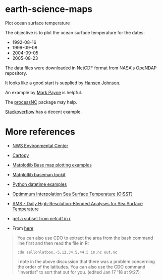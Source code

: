 # earth-science-maps

Plot ocean surface temperature

The objective is to plot the ocean surface temperature for the dates:

- 1992-08-16
- 1999-09-08
- 2004-09-05
- 2005-08-23

The data files were downloaded in NetCDF format from NASA's
[OpeNDAP](https://podaac-opendap.jpl.nasa.gov/opendap/allData/ghrsst/data/GDS2/L4/GLOB/CMC/CMC0.2deg/v2/1992/contents.html) repository.

It looks like a good start is supplied by [Hansen Johnson](https://hansenjohnson.org/post/sst-in-r/). 

An example by [Mark Payne](https://rpubs.com/markpayne/358146) is helpful.


The [processNC](https://rdrr.io/github/RS-eco/processNC/f/README.md) package may help.

[Stackoverflow](https://stackoverflow.com/questions/21280104/how-to-take-a-subset-from-a-netcdf-file-using-latitude-longitude-boundaries-in-r) has a decent example.

# More references

- [NWS Environmental Center](https://polar.ncep.noaa.gov/global/examples/usingpython.shtml)

- [Cartopy](https://scitools.org.uk/cartopy/docs/latest/index.html)

- [Matplotlib Base map plotting examples](https://matplotlib.org/basemap/users/examples.html)

- [Matplotlib basemap tookit](https://matplotlib.org/basemap/api/basemap_api.html)

- [Python datetime examples](https://docs.python.org/3/library/datetime.html)

- [Optimmum Interpolation Sea Surface Temperature (OISST)](https://www.ncdc.noaa.gov/oisst)

- [AMS - Daily High-Resolution-Blended Analyses for Sea Surface Temperature](https://journals.ametsoc.org/doi/10.1175/2007JCLI1824.1)

- [get a subset from netcdf in r](https://stackoverflow.com/questions/21280104/how-to-take-a-subset-from-a-netcdf-file-using-latitude-longitude-boundaries-in-r)


 - From [here](https://stackoverflow.com/questions/21280104/how-to-take-a-subset-from-a-netcdf-file-using-latitude-longitude-boundaries-in-r)

> You can also use CDO to extract the area from the bash command line first and
> then read the file in R:
> 
> `cdo sellonlatbox,-5,12,34.5,44.5 in.nc out.nc`
>
> I note in the above discussion that there was a problem concerning the order
> of the latitudes. You can also use the CDO command "invertlat" to sort that
> out for you. (edited Jan 17 '18 at 9:27)






